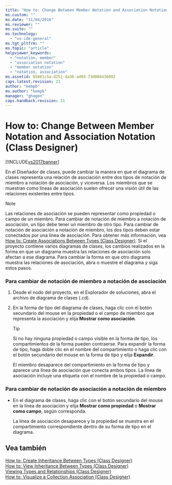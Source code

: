 ```yaml
---
title: "How to: Change Between Member Notation and Association Notation (Class Designer) | Microsoft Docs"
ms.custom: ""
ms.date: "11/04/2016"
ms.reviewer: ""
ms.suite: ""
ms.technology: 
  - "vs-ide-general"
ms.tgt_pltfrm: ""
ms.topic: "article"
helpviewer_keywords: 
  - "notation, member"
  - "association notation"
  - "member notation"
  - "notation, association"
ms.assetid: 65881c5a-d251-4a36-ad0d-73d088436092
caps.latest.revision: 21
author: "kempb"
ms.author: "kempb"
manager: "ghogen"
caps.handback.revision: 21
---
```

# How to: Change Between Member Notation and Association Notation (Class Designer)
[!INCLUDE[vs2017banner](../code-quality/includes/vs2017banner.md)]

En el Diseñador de clases, puede cambiar la manera en que el diagrama de clases representa una relación de asociación entre dos tipos de notación de miembro a notación de asociación, y viceversa.  Los miembros que se muestran como líneas de asociación suelen ofrecer una visión útil de las relaciones existentes entre tipos.  
  
> [!NOTE]
>  Las relaciones de asociación se pueden representar como propiedad o campo de un miembro.  Para cambiar de notación de miembro a notación de asociación, un tipo debe tener un miembro de otro tipo.  Para cambiar de notación de asociación a notación de miembro, los dos tipos deben estar conectados por una línea de asociación.  Para obtener más información, vea [How to: Create Associations Between Types \(Class Designer\)](../ide/how-to-create-associations-between-types-class-designer.md).  Si el proyecto contiene varios diagramas de clases, los cambios realizados en la forma en que un diagrama muestra las relaciones de asociación solo afectan a ese diagrama.  Para cambiar la forma en que otro diagrama muestra las relaciones de asociación, abra o muestre el diagrama y siga estos pasos.  
  
### Para cambiar de notación de miembro a notación de asociación  
  
1.  Desde el nodo del proyecto, en el Explorador de soluciones, abra el archivo de diagrama de clases \(.cd\).  
  
2.  En la forma de tipo del diagrama de clases, haga clic con el botón secundario del mouse en la propiedad o el campo de miembro que representa la asociación y elija **Mostrar como asociación**.  
  
    > [!TIP]
    >  Si no hay ninguna propiedad o campo visible en la forma de tipo, los compartimientos de la forma pueden contraerse.  Para expandir la forma de tipo, haga doble clic en el nombre del compartimiento o haga clic con el botón secundario del mouse en la forma de tipo y elija **Expandir**.  
  
     El miembro desaparece del compartimiento en la forma de tipo y aparece una línea de asociación que conecta ambos tipos.  La línea de asociación incluye una etiqueta con el nombre de la propiedad o campo.  
  
### Para cambiar de notación de asociación a notación de miembro  
  
-   En el diagrama de clases, haga clic con el botón secundario del mouse en la línea de asociación y elija **Mostrar como propiedad** o **Mostrar como campo**, según corresponda.  
  
     La línea de asociación desaparece y la propiedad se muestra en el compartimiento correspondiente dentro de su forma de tipo en el diagrama.  
  
## Vea también  
 [How to: Create Inheritance Between Types \(Class Designer\)](../ide/how-to-create-inheritance-between-types-class-designer.md)   
 [How to: View Inheritance Between Types \(Class Designer\)](../ide/how-to-view-inheritance-between-types-class-designer.md)   
 [Viewing Types and Relationships \(Class Designer\)](../ide/viewing-types-and-relationships-class-designer.md)   
 [How to: Visualize a Collection Association \(Class Designer\)](../ide/how-to-visualize-a-collection-association-class-designer.md)